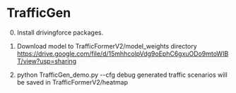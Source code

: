 # TrafficGen

0. Install drivingforce packages.

1. Download model to TrafficFormerV2/model_weights directory
https://drive.google.com/file/d/15mhhcolpVdg9oEphC6gxuODo9mtoWIBT/view?usp=sharing

2. python TrafficGen_demo.py --cfg debug
generated traffic scenarios will be saved in TrafficFormerV2/heatmap
